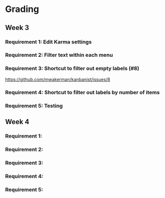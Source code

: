 # Grading

## Week 3

### Requirement 1: Edit Karma settings

### Requirement 2: Filter text within each menu

### Requirement 3: Shortcut to filter out empty labels (#8)

https://github.com/mwakerman/kanbanist/issues/8

### Requirement 4: Shortcut to filter out labels by number of items

### Requirement 5: Testing

## Week 4

### Requirement 1:

### Requirement 2:

### Requirement 3:

### Requirement 4:

### Requirement 5:
